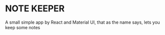 # NOTE KEEPER

A small simple app by React and Material UI, that as the name says, lets you keep some notes

